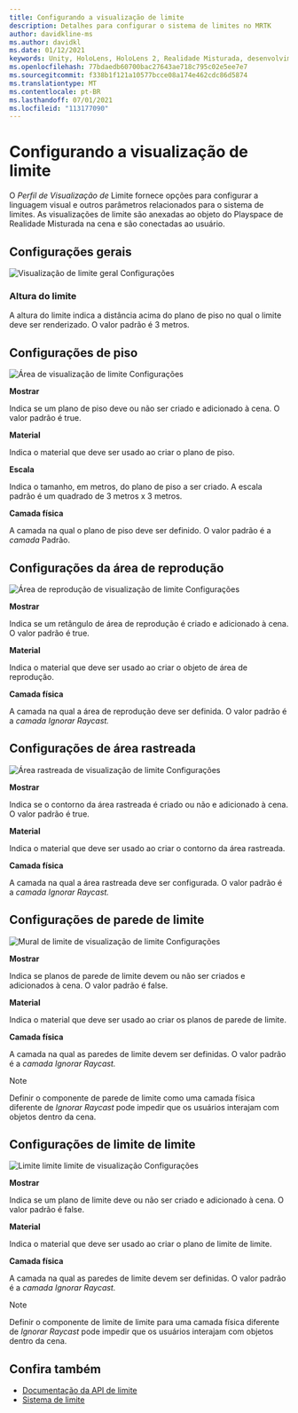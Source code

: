 ```yaml
---
title: Configurando a visualização de limite
description: Detalhes para configurar o sistema de limites no MRTK
author: davidkline-ms
ms.author: davidkl
ms.date: 01/12/2021
keywords: Unity, HoloLens, HoloLens 2, Realidade Misturada, desenvolvimento, MRTK, Sistema de Limites,
ms.openlocfilehash: 77bdaedb60700bac27643ae718c795c02e5ee7e7
ms.sourcegitcommit: f338b1f121a10577bcce08a174e462cdc86d5874
ms.translationtype: MT
ms.contentlocale: pt-BR
ms.lasthandoff: 07/01/2021
ms.locfileid: "113177090"
---
```

# <a name="configuring-boundary-visualization"></a>Configurando a visualização de limite

O *Perfil de Visualização de* Limite fornece opções para configurar a linguagem visual e outros parâmetros relacionados para o sistema de limites. As visualizações de limite são anexadas ao objeto do Playspace de Realidade Misturada na cena e são conectadas ao usuário.

## <a name="general-settings"></a>Configurações gerais

![Visualização de limite geral Configurações](../images/boundary/BoundaryVisualizationGeneralSettings.png)

### <a name="boundary-height"></a>Altura do limite

A altura do limite indica a distância acima do plano de piso no qual o limite deve ser renderizado. O valor padrão é 3 metros.

## <a name="floor-settings"></a>Configurações de piso

![Área de visualização de limite Configurações](../images/boundary/BoundaryVisualizationFloorSettings.png)

**Mostrar**

Indica se um plano de piso deve ou não ser criado e adicionado à cena. O valor padrão é true.

**Material**

Indica o material que deve ser usado ao criar o plano de piso.

**Escala**

Indica o tamanho, em metros, do plano de piso a ser criado. A escala padrão é um quadrado de 3 metros x 3 metros.

**Camada física**

A camada na qual o plano de piso deve ser definido. O valor padrão é a *camada* Padrão.

## <a name="play-area-settings"></a>Configurações da área de reprodução

![Área de reprodução de visualização de limite Configurações](../images/boundary/BoundaryVisualizationPlayAreaSettings.png)

**Mostrar**

Indica se um retângulo de área de reprodução é criado e adicionado à cena. O valor padrão é true.

**Material**

Indica o material que deve ser usado ao criar o objeto de área de reprodução.

**Camada física**

A camada na qual a área de reprodução deve ser definida. O valor padrão é a *camada Ignorar Raycast.*

## <a name="tracked-area-settings"></a>Configurações de área rastreada

![Área rastreada de visualização de limite Configurações](../images/boundary/BoundaryVisualizationTrackedAreaSettings.png)

**Mostrar**

Indica se o contorno da área rastreada é criado ou não e adicionado à cena. O valor padrão é true.

**Material**

Indica o material que deve ser usado ao criar o contorno da área rastreada.

**Camada física**

A camada na qual a área rastreada deve ser configurada. O valor padrão é a *camada Ignorar Raycast.*

## <a name="boundary-wall-settings"></a>Configurações de parede de limite

![Mural de limite de visualização de limite Configurações](../images/boundary/BoundaryVisualizationWallSettings.png)

**Mostrar**

Indica se planos de parede de limite devem ou não ser criados e adicionados à cena. O valor padrão é false.

**Material**

Indica o material que deve ser usado ao criar os planos de parede de limite.

**Camada física**

A camada na qual as paredes de limite devem ser definidas. O valor padrão é a *camada Ignorar Raycast.*

> [!NOTE]
> Definir o componente de parede de limite como uma camada física diferente de *Ignorar Raycast* pode impedir que os usuários interajam com objetos dentro da cena.

## <a name="boundary-ceiling-settings"></a>Configurações de limite de limite

![Limite limite limite de visualização Configurações](../images/boundary/BoundaryVisualizationCeilingSettings.png)

**Mostrar**

Indica se um plano de limite deve ou não ser criado e adicionado à cena. O valor padrão é false.

**Material**

Indica o material que deve ser usado ao criar o plano de limite de limite.

**Camada física**

A camada na qual as paredes de limite devem ser definidas. O valor padrão é a *camada Ignorar Raycast.*

> [!NOTE]
> Definir o componente de limite de limite para uma camada física diferente de *Ignorar Raycast* pode impedir que os usuários interajam com objetos dentro da cena.

## <a name="see-also"></a>Confira também

- [Documentação da API de limite](xref:Microsoft.MixedReality.Toolkit.Boundary)
- [Sistema de limite](boundary-system-getting-started.md)
